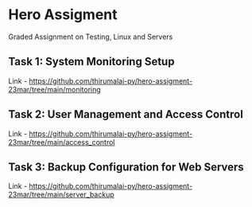 # Hero Assigment
Graded Assignment on Testing, Linux and Servers

## Task 1: System Monitoring Setup
Link - https://github.com/thirumalai-py/hero-assigment-23mar/tree/main/monitoring

## Task 2: User Management and Access Control
Link - https://github.com/thirumalai-py/hero-assigment-23mar/tree/main/access_control

## Task 3: Backup Configuration for Web Servers
Link - https://github.com/thirumalai-py/hero-assigment-23mar/tree/main/server_backup
